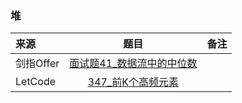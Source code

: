 ### 堆
来源|题目|备注
:---|:---:|:---|
剑指Offer|[面试题41_数据流中的中位数](JianZhiOffer/面试题41_数据流中的中位数.py)||
LetCode|[347_前K个高频元素](Leetcode/347_前K个高频元素.py)||